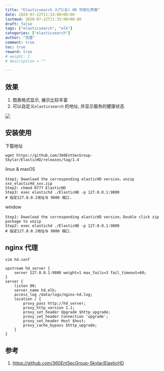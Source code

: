 ```yaml
---
title: "Elasticsearch 入门(五) HD 可视化界面"
date: 2020-07-22T11:33:08+08:00
lastmod: 2020-07-22T11:33:08+08:00
draft: false
tags: ["elasticsearch", "elk"]
categories: ["elasticsearch"]
author: "百里"
comment: true
toc: true
reward: true
# weight: 1
# description = ""

---
```




## 效果

1. 图表格式显示, 展示比较丰富
2. 可以自定义`elasticsearch` 的地址, 并显示服务的健康状态

![](http://img.sgfoot.com/b/20200722113701.png?imageslim)

## 安装使用

下载地址

```shell
wget https://github.com/360EntSecGroup-Skylar/ElasticHD/releases/tag/1.4
```

linux & maxOS

```
Step1: Download the corresponding elasticHD version，unzip xxx_elasticHd_xxx.zip
Step2: chmod 0777 ElasticHD
Step3: exec elastichd ./ElasticHD -p 127.0.0.1:9800
# 指定127.0.0.1地址与 9800 端口.
```

window

```
Step1: Download the corresponding elasticHD version，Double click zip package to unzip
Step2: exec elastichd ./ElasticHD -p 127.0.0.1:9800 
# 指定127.0.0.1地址与 9800 端口.
```

## nginx 代理

```shell
vim hd.conf
```

```shell
upstream hd_server {
    server 127.0.0.1:9800 weight=1 max_fails=3 fail_timeout=60;
}
server {
    listen 80;
    server_name hd.elk;
    access_log /data/logs/nginx-hd.log;
    location / {
        proxy_pass http://hd_server;
        proxy_http_version 1.1;
        proxy_set_header Upgrade $http_upgrade;
        proxy_set_header Connection 'upgrade';
        proxy_set_header Host $host;
        proxy_cache_bypass $http_upgrade;
    }
}
```



## 参考

1. https://github.com/360EntSecGroup-Skylar/ElasticHD